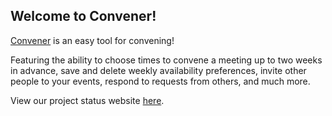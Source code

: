 ## Welcome to Convener!

[Convener](https://convener.herokuapp.com) is an easy tool for convening!

Featuring the ability to choose times to convene a meeting up to two weeks in advance,
save and delete weekly availability preferences, invite other people to your events, 
respond to requests from others, and much more.

View our project status website [here](https://thegwan.github.io/Convener/).
